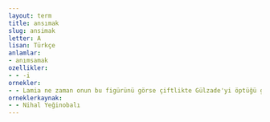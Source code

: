 ```yaml
---
layout: term
title: ansımak
slug: ansimak
letter: A
lisan: Türkçe
anlamlar:
- anımsamak
ozellikler:
- - -i
ornekler:
- - Lamia ne zaman onun bu figürünü görse çiftlikte Gülzade'yi öptüğü günü ansıyor, gene o günkü heyecanla içi gıcıklanıyordu.
orneklerkaynak:
- - Nihal Yeğinobalı
---
```

